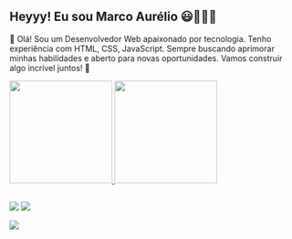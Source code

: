## Heyyy! Eu sou Marco Aurélio 😃👨🏿‍💻

👋 Olá! Sou um Desenvolvedor Web apaixonado por tecnologia. Tenho experiência com HTML, CSS, JavaScript. Sempre buscando aprimorar minhas habilidades e aberto para novas oportunidades. Vamos construir algo incrível juntos! 🚀


<div>
  <a href="https://www.instagram.com/marcoborgesdev/?hl=pt-br">
    <img height="180em" src="https://github-readme-stats.vercel.app/api?username=marcoborgesdevweb&count_private=true&theme=shadow_red&show_icons=true)](https://github.com/marcoborgesdevweb/github-readme-stats">
    <img height="180em" src="https://github-readme-stats.vercel.app/api/top-langs/?username=marcoborgesdevweb&layout=compact&theme=shadow_red">
  </a>
</div>



##

<div>
  <a href="https://www.instagram.com/marcoborgesdev/?hl=pt-br" target="_blank"><img src="https://img.shields.io/badge/Instagram-E4405F?style=for-the-badge&logo=instagram&logoColor=white"></a>
  <a href="https://wa.me/5551991106452"target="_blank"><img src="https://img.shields.io/badge/WhatsApp-25D366?style=for-the-badge&logo=whatsapp&logoColor=white"></a>
  
  <a href="https://www.linkedin.com/in/marco-aur%C3%A9lio-borges-64b6a7153/" target="_blank"><img src="https://img.shields.io/badge/LinkedIn-0077B5?style=for-the-badge&logo=linkedin&logoColor=white"></a>
</div>

